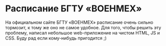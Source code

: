 # Расписание БГТУ «ВОЕНМЕХ»

На официальном сайте БГТУ «ВОЕНМЕХ» расписание очень сильно тормозит, к тому же оно не самое удобное. Для того, чтобы решить эту проблему, написал небольшое web-приложение на чистом HTML, JS и CSS. Буду рад если кому-нибудь пригодится ;)
